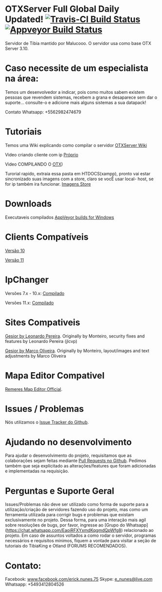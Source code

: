 # OTXServer Full Global Daily Updated!  [![Travis-CI Build Status](https://travis-ci.org/malucooo/Otxserver-New.svg?branch=master)](https://travis-ci.org/malucooo/Otxserver-New) [![Appveyor Build Status](https://ci.appveyor.com/api/projects/status/github/malucooo/otxserver-new?branch=master&svg=true)](https://ci.appveyor.com/project/malucooo/otxserver-new/) 

Servidor de Tibia mantido por Malucooo. O servidor usa como base OTX Server 3.10.

# Caso necessite de um especialista na área:
Temos um desenvolvedor a indicar, pois como muitos sabem existem pessoas que revendem sistemas, recebem a grana e desaparece sem dar o suporte... consulte-o e adicione mais alguns sistemas a sua datapack!

Contato Whatsapp: +5562982474679

# Tutoriais
Temos uma Wiki explicando como compilar o servidor  [OTXServer Wiki](https://github.com/malucooo/Otxserver-New/wiki)

Video criando cliente com ip [Próprio](https://www.youtube.com/watch?v=AsZIpPytDb8)

Video COMPILANDO O [OTX](https://youtu.be/LPMrc08xlaw))

Turorial rapido, extraia essa pasta em HTDOCS(xampp), pronto vai estar sincronizado suas imagens com a store, claro se vocÊ usar local- host, se for ip também ira funcionar.
[Imagens Store](http://www.mediafire.com/file/jf8abs8z9h9i2h8/store.rar)


# Downloads
Executaveis compilados [AppVeyor builds for Windows](https://ci.appveyor.com/project/malucooo/otxserver-new)

# Clients Compatíveis
[Versão 10](https://secure.tibia.com/account/?subtopic=downloadclient&step=downloadoutdated)

[Versão 11](https://secure.tibia.com/account/?subtopic=downloadclient)

# IpChanger
Versões 7.x - 10.x: [Compilado](https://static.otland.net/ipchanger.exe)

Versões 11.x: [Compilado](http://www.tibiaking.com/forum/forums/topic/82629-1140-ip-changer/)

# Sites Compativeis

[Gesior by Leonardo Pereira](https://github.com/jlcvp/GesiorMonteiro).
Originally by Monteiro, security fixes and features by Leonardo Pereira (jlcvp)

[Gesior by Marco Oliveira](https://github.com/mudroock/Gesior-AAC).
Originally by Monteiro, layout/images and text adjustments by Marco Oliveira

# Mapa Editor Compativel
[Remeres Map Editor Official](https://github.com/hjnilsson/rme).

# Issues / Problemas
Nós utilizamos o [Issue Tracker do Github](https://github.com/malucooo/Otxserver-new/issues).

# Ajudando no desenvolvimento
Para ajudar o desenvolvimento do projeto, requisitamos que as colaborações sejam feitas mediante [Pull Requests no Github](https://github.com/malucooo/Otxserver-new/pulls). Pedimos também que seja explícitado as alterações/features que foram adicionadas e implementadas na requisição.

# Perguntas e Suporte Geral
Issues/Problemas não deve ser utilizado como forma de suporte para a utilização/criação de servidores fazendo uso do projeto, mas como um ferramenta utilizada para corrigir bugs e problemas que existam exclusivamente no projeto. Dessa forma, para uma interação mais agil sobre resoluções de bugs, por favor, ingresse ao [Grupo do Whatsapp] (https://chat.whatsapp.com/EaoiRFXYxmdKqgmdQpWfg8) relacionado ao projeto. Em caso de assuntos voltados a como rodar o servidor, programas necessários e requisitos minimos, fiquem a vontade para visitar a seção de tutoriais do TibiaKing e Otland (FORUMS RECOMENDADOS).

# Contato:
Facebook: www.facebook.com/erick.nunes.75
Skype: e_nunes@live.com
Whatsapp: +5493412804526
